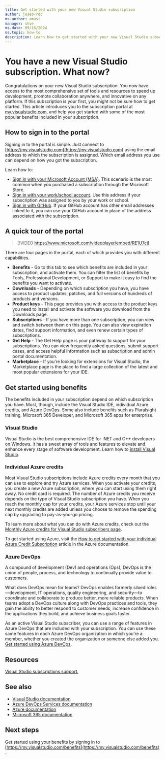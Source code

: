 ```yaml
---
title: Get started with your new Visual Studio subscription
author: joseb-rdc
ms.author: amast
manager: shve
ms.date: 09/16/2024
ms.topic: how-to
description: Learn how to get started with your new Visual Studio subscription.
---
```


# You have a new Visual Studio subscription. What now? 

Congratulations on your new Visual Studio subscription. You now have access to the most comprehensive set of tools and resources to speed up development, promote collaboration anywhere, and innovative on any platform. If this subscription is your first, you might not be sure how to get started. This article introduces you to the subscription portal at [my.visualstudio.com](https://my.visualstudio.com), and help you get started with some of the most popular benefits included in your subscription. 

## How to sign in to the portal
Signing in to the portal is simple. Just connect to [https://my.visualstudio.com](https://my.visualstudio.com) using the email address to which the subscription is assigned. Which email address you use can depend on how you got the subscription.

Learn how to:
+ [Sign in with your Microsoft Account (MSA)](sign-in-msa.md). This scenario is the most common when you purchased a subscription through the Microsoft Store. 
+ [Sign in with your work/school account](sign-in-work.md). Use this address if your subscription was assigned to you by your work or school. 
+ [Sign in with GitHub](sign-in-github.md). If your GitHub account has other email addresses linked to it, you can use your GitHub account in place of the address associated with the subscription. 

## A quick tour of the portal

> [!VIDEO https://www.microsoft.com/videoplayer/embed/RE1U7cj]

There are four pages in the portal, each of which provides you with different capabilities.
+ **Benefits** - Go to this tab to see which benefits are included in your subscription, and activate them. You can filter the list of benefits by Tools, Professional Development, or Support to make it easy to find the benefits you want to activate.
+ **Downloads** - Depending on which subscription you have, you have access to product updates, patches, and full versions of hundreds of products and versions.
+ **Product keys** - This page provides you with access to the product keys you need to install and activate the software you download from the Downloads page. 
+ **Subscriptions** - If you have more than one subscription, you can view and switch between them on this page. You can also view expiration dates, find support information, and even renew certain types of subscriptions. 
+ **Get Help** - The Get Help page is your pathway to support for your subscriptions. You can view frequently asked questions, submit support cases, and access helpful information such as subscription and admin portal documentation. 
+ **Marketplace** - If you're looking for extensions for Visual Studio, the Marketplace page is the place to find a large collection of the latest and most popular extensions for your IDE. 

## Get started using benefits

The benefits included in your subscription depend on which subscription you have. Most, though, include the Visual Studio IDE, individual Azure credits, and Azure DevOps. Some also include benefits such as Pluralsight training, Microsoft 365 Developer, and Microsoft 365 apps for enterprise. 

### Visual Studio 

Visual Studio is the best comprehensive IDE for .NET and C++ developers on Windows. It has a sweet array of tools and features to elevate and enhance every stage of software development. Learn how to [install Visual Studio](vs-ide-benefit.md).

### Individual Azure credits

Most Visual Studio subscriptions include Azure credits every month that you can use to explore and try Azure services. When you activate your credits, you create a new Azure subscription, where you can start using them right away. No credit card is required. The number of Azure credits you receive depends on the type of Visual Studio subscription you have. When you reach the monthly cap for your credits, your Azure services stop until your next monthly credits are added unless you choose to remove the spending cap by upgrading to pay-as-you-go pricing.

To learn more about what you can do with Azure credits, check out the [Monthly Azure credits for Visual Studio subscribers page](https://azure.microsoft.com/pricing/member-offers/credit-for-visual-studio-subscribers/).

To get started using Azure, visit the [How to get started with your individual Azure Credit Subscription](https://learn.microsoft.com/azure/devtest/offer/quickstart-individual-credit) article in the Azure documentation.

### Azure DevOps

A compound of development (Dev) and operations (Ops), DevOps is the union of people, process, and technology to continually provide value to customers. 

What does DevOps mean for teams? DevOps enables formerly siloed roles—development, IT operations, quality engineering, and security—to coordinate and collaborate to produce better, more reliable products. When teams adopt a DevOps culture along with DevOps practices and tools, they gain the ability to better respond to customer needs, increase confidence in the applications they build, and achieve business goals faster.

As an active Visual Studio subscriber, you can use a range of features in Azure DevOps that are included with your subscription. You can use these same features in each Azure DevOps organization in which you're a member, whether you created the organization or someone else added you. [Get started using Azure DevOps](vs-azure-devops.md).

## Resources

[Visual Studio subscriptions support.](https://aka.ms/vssubscriberhelp)

## See also

+ [Visual Studio documentation](/visualstudio/)
+ [Azure DevOps Services documentation](/azure/devops/)
+ [Azure documentation](/azure/)
+ [Microsoft 365 documentation](/microsoft-365/)

## Next steps
Get started using your benefits by signing in to [https://my.visualstudio.com/benefits](https://my.visualstudio.com/benefits) . 

